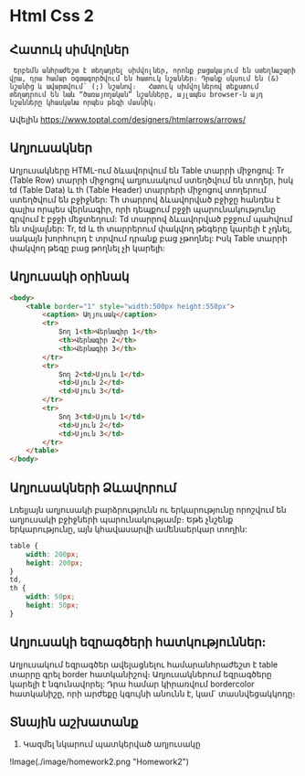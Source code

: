 # Html Css 2

## Հատուկ սիմվոլներ

     Երբեմն անհրաժեշտ է տեղադրել սիմվոլներ, որոնք բացակայում են ստեղնաշարի վրա, դրա համար օգտագործվում են հատուկ նշաններ։ Դրանք սկսում են (&) նշանից և ավարտվում՝ (;) նշանով։   Հատուկ սիմվոլներով տեքստում տեղադրում են նաև “ծառայողական” նշանները, այլապես browser-ն այդ նշանները կհասկանա որպես թեգի մասնիկ։

Ավելին
https://www.toptal.com/designers/htmlarrows/arrows/
<br>

## Աղյուսակներ

Աղյուսակները HTML-ում ձևավորվում են Table տարրի միջոցով: Tr (Table Row) տարրի միջոցով աղյուսակում ստեղծվում են տողեր, իսկ td (Table Data) և th (Table Header) տարրերի միջոցով տողերում ստեղծվում են բջիջներ: Th տարրով ձևավորված բջիջը հանդես է գալիս որպես վերնագիր, որի դեպքում բջջի պարունակությունը գրվում է բջջի մեջտեղում: Td տարրով ձևավորված բջջում պահվում են տվյալներ: Tr, td և th տարրերում փակվող թեգերը կարելի է չդնել, սակայն խորհուրդ է տրվում դրանք բաց չթողնել: Իսկ Table տարրի փակվող թեգը բաց թողնել չի կարելի:

## Աղյուսակի օրինակ

```html
<body>
    <table border="1" style="width:500px height:550px">
        <caption> Աղյուսակ</caption>
        <tr>
            Տող 1<th>Վերնագիր 1</th>
            <th>Վերնագիր 2</th>
            <th>Վերնագիր 3</th>
        </tr>
        <tr>
            Տող 2<td>Սյուն 1</td>
            <td>Սյուն 2</td>
            <td>Սյուն 3</td>
        </tr>
        <tr>
            Տող 3<td>Սյուն 1</td>
            <td>Սյուն 2</td>
            <td>Սյուն 3</td>
        </tr>
    </table>
</body>
```

## Աղյուսակների Ձևավորում

Լռելյայն աղյուսակի բարձրությունն ու երկարությունը որոշվում են աղյուսակի բջիջների պարունակությամբ։ Եթե չնշենք երկարությունը, այն կհավասարվի ամենաերկար տողին: <br>

```css
table {
    width: 200px;
    height: 200px;
}
td,
th {
    width: 50px;
    height: 50px;
}
```

## Աղյուսակի եզրագծերի հատկություններ:

Աղյուսակում եզրագծեր ավելացնելու համարանհրաժեշտ է table տարրը գրել border հատկանիշով։
Աղյուսակներում եզրագծերը կարելի է նգունավորել: Դրա համար կիրառվում bordercolor հատկանիշը, որի արժեքը կգույնի անունն է, կամ` տասնվեցակկոդը։


## Տնային աշխատանք 
1. Կազմել նկարում պատկերված աղյուսակը

!Image(./image/homework2.png "Homework2")
